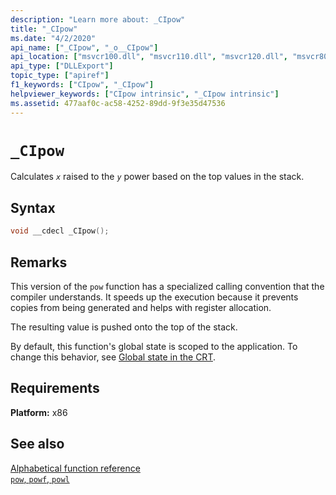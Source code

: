 ```yaml
---
description: "Learn more about: _CIpow"
title: "_CIpow"
ms.date: "4/2/2020"
api_name: ["_CIpow", "_o__CIpow"]
api_location: ["msvcr100.dll", "msvcr110.dll", "msvcr120.dll", "msvcr80.dll", "msvcr110_clr0400.dll", "msvcrt.dll", "msvcr90.dll", "api-ms-win-crt-math-l1-1-0.dll", "api-ms-win-crt-private-l1-1-0.dll"]
api_type: ["DLLExport"]
topic_type: ["apiref"]
f1_keywords: ["CIpow", "_CIpow"]
helpviewer_keywords: ["CIpow intrinsic", "_CIpow intrinsic"]
ms.assetid: 477aaf0c-ac58-4252-89dd-9f3e35d47536
---
```

# `_CIpow`

Calculates *`x`* raised to the *`y`* power based on the top values in the stack.

## Syntax

```cpp
void __cdecl _CIpow();
```

## Remarks

This version of the `pow` function has a specialized calling convention that the compiler understands. It speeds up the execution because it prevents copies from being generated and helps with register allocation.

The resulting value is pushed onto the top of the stack.

By default, this function's global state is scoped to the application. To change this behavior, see [Global state in the CRT](global-state.md).

## Requirements

**Platform:** x86

## See also

[Alphabetical function reference](./reference/crt-alphabetical-function-reference.md)\
[`pow`, `powf`, `powl`](./reference/pow-powf-powl.md)
